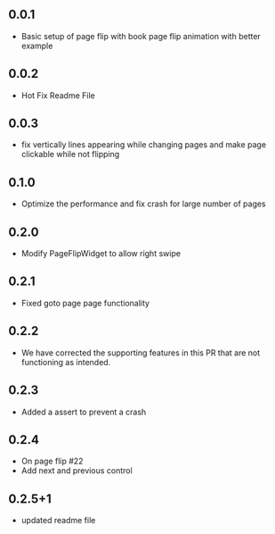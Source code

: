 ## 0.0.1
* Basic setup of page flip with book page flip animation with better example

## 0.0.2
* Hot Fix Readme File

## 0.0.3
* fix vertically lines appearing while changing pages and make page clickable while not flipping

## 0.1.0
* Optimize the performance and fix crash for large number of pages

## 0.2.0
* Modify PageFlipWidget to allow right swipe 

## 0.2.1
* Fixed goto page page functionality 

## 0.2.2
* We have corrected the supporting features in this PR that are not functioning as intended.

## 0.2.3
* Added a assert to prevent a crash

## 0.2.4
* On page flip #22
* Add next and previous control

## 0.2.5+1
* updated readme file
